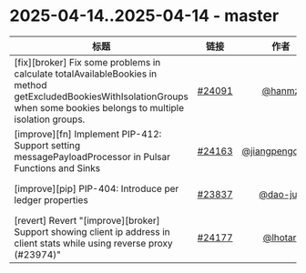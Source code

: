 # 2025-04-14..2025-04-14 - master
| 标题 | 链接 | 作者 | 标签 |
| - | :--: | :--: | - |
| [fix][broker] Fix some problems in calculate totalAvailableBookies in method getExcludedBookiesWithIsolationGroups when some bookies belongs to multiple isolation groups. | [#24091](https://github.com/apache/pulsar/pull/24091) | [@hanmz](https://github.com/hanmz) | `doc-not-needed` `release/3.0.12` `release/3.3.7` `release/4.0.5`  | 
| [improve][fn] Implement PIP-412: Support setting messagePayloadProcessor in Pulsar Functions and Sinks | [#24163](https://github.com/apache/pulsar/pull/24163) | [@jiangpengcheng](https://github.com/jiangpengcheng) | `doc-required` `ready-to-test`  | 
| [improve][pip] PIP-404: Introduce per ledger properties | [#23837](https://github.com/apache/pulsar/pull/23837) | [@dao-jun](https://github.com/dao-jun) | `doc` `area/broker` `ready-to-test` `area/ML` `category/performance` `PIP`  | 
| [revert] Revert "[improve][broker] Support showing client ip address in client stats while using reverse proxy (#23974)" | [#24177](https://github.com/apache/pulsar/pull/24177) | [@lhotari](https://github.com/lhotari) | `doc-not-needed` `ready-to-test` `triage/lhotari/important`  | 
